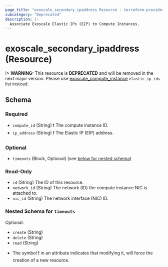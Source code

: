 ```yaml
---
page_title: "exoscale_secondary_ipaddress Resource - terraform-provider-exoscale"
subcategory: "Deprecated"
description: |-
  Associate Exoscale Elastic IPs (EIP) to Compute Instances.
---
```


# exoscale_secondary_ipaddress (Resource)

!> **WARNING:** This resource is **DEPRECATED** and will be removed in the next major version. Please use [exoscale_compute_instance](./compute_instance.md) `elastic_ip_ids` list instead.



<!-- schema generated by tfplugindocs -->
## Schema

### Required

- `compute_id` (String) ❗ The compute instance ID.
- `ip_address` (String) ❗ The Elastic IP (EIP) address.

### Optional

- `timeouts` (Block, Optional) (see [below for nested schema](#nestedblock--timeouts))

### Read-Only

- `id` (String) The ID of this resource.
- `network_id` (String) The network (ID) the compute instance NIC is attached to.
- `nic_id` (String) The network interface (NIC) ID.

<a id="nestedblock--timeouts"></a>
### Nested Schema for `timeouts`

Optional:

- `create` (String)
- `delete` (String)
- `read` (String)

* The symbol ❗ in an attribute indicates that modifying it, will force the creation of a new resource.


